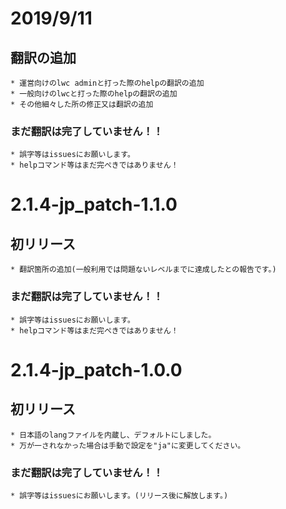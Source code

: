 # 2019/9/11
## 翻訳の追加
    * 運営向けのlwc adminと打った際のhelpの翻訳の追加
    * 一般向けのlwcと打った際のhelpの翻訳の追加
    * その他細々した所の修正又は翻訳の追加
### まだ翻訳は完了していません！！
    * 誤字等はissuesにお願いします。
    * helpコマンド等はまだ完ぺきではありません！

# 2.1.4-jp_patch-1.1.0
## 初リリース
    * 翻訳箇所の追加(一般利用では問題ないレベルまでに達成したとの報告です。)
### まだ翻訳は完了していません！！
    * 誤字等はissuesにお願いします。
    * helpコマンド等はまだ完ぺきではありません！

# 2.1.4-jp_patch-1.0.0
## 初リリース
    * 日本語のlangファイルを内蔵し、デフォルトにしました。
    * 万が一されなかった場合は手動で設定を"ja"に変更してください。
### まだ翻訳は完了していません！！
    * 誤字等はissuesにお願いします。(リリース後に解放します。)
